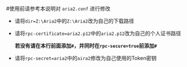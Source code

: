 #使用前请参考本说明对 `aria2.conf` 进行修改


- 请将`dir=Z:\Aria2`中的`Z:\Aria2`改为自己的下载路径

- 请将`rpc-certificate=aria2.p12`中的`aria2.p12`改为自己的个人证书路径

  **若没有请在本行前面添加`#`，并同时在`rpc-secure=true`前添加`#`**

- 请将`rpc-secret=aria2`中的`aira2`修改为自己使用的Token密钥
